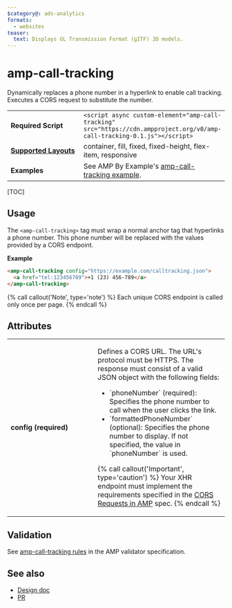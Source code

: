 ```yaml
---
$category@: ads-analytics
formats:
  - websites
teaser:
  text: Displays GL Transmission Format (gITF) 3D models.
---
```


<!---
Copyright 2017 The AMP HTML Authors. All Rights Reserved.

Licensed under the Apache License, Version 2.0 (the "License");
you may not use this file except in compliance with the License.
You may obtain a copy of the License at

      http://www.apache.org/licenses/LICENSE-2.0

Unless required by applicable law or agreed to in writing, software
distributed under the License is distributed on an "AS-IS" BASIS,
WITHOUT WARRANTIES OR CONDITIONS OF ANY KIND, either express or implied.
See the License for the specific language governing permissions and
limitations under the License.
-->

# amp-call-tracking

Dynamically replaces a phone number in a hyperlink to enable call tracking.
Executes a CORS request to substitute the number.

<table>
  <tr>
    <td width="40%"><strong>Required Script</strong></td>
    <td><code>&lt;script async custom-element="amp-call-tracking" src="https://cdn.ampproject.org/v0/amp-call-tracking-0.1.js">&lt;/script></code></td>
  </tr>
  <tr>
    <td class="col-fourty"><strong><a href="https://amp.dev/documentation/guides-and-tutorials/develop/style_and_layout/control_layout">Supported Layouts</a></strong></td>
    <td>container, fill, fixed, fixed-height, flex-item, responsive</td>
  </tr>
  <tr>
    <td><strong>Examples</strong></td>
    <td>See AMP By Example's <a href="https://amp.dev/documentation/examples/components/amp-call-tracking/">amp-call-tracking example</a>.</td>
  </tr>
</table>

[TOC]

## Usage

The `<amp-call-tracking>` tag must wrap a normal anchor tag that hyperlinks a
phone number. This phone number will be replaced with the values provided by a
CORS endpoint.

**Example**

```html
<amp-call-tracking config="https://example.com/calltracking.json">
  <a href="tel:123456789">+1 (23) 456-789</a>
</amp-call-tracking>
```

{% call callout('Note', type='note') %} Each unique CORS endpoint is called only
once per page. {% endcall %}

## Attributes

<table>
  <tr>
    <td width="40%"><strong>config (required)</strong></td>
    <td><p>Defines a CORS URL. The URL's protocol must be HTTPS. The response must consist
  of a valid JSON object with the following fields:</p>
<ul>
  <li>`phoneNumber` (required): Specifies the phone number to call when the user clicks the link.</li>
  <li>`formattedPhoneNumber` (optional): Specifies the phone number to display. If not specified, the value in `phoneNumber` is used.</li>
</ul>
<p>{% call callout('Important', type='caution') %}
  Your XHR endpoint must implement the requirements specified in the <a href="https://amp.dev/documentation/guides-and-tutorials/learn/amp-caches-and-cors/amp-cors-requests">CORS Requests in AMP</a> spec.
  {% endcall %}</p></td>
  </tr>
</table>

## Validation

See
[amp-call-tracking rules](https://github.com/ampproject/amphtml/blob/master/extensions/amp-call-tracking/validator-amp-call-tracking.protoascii)
in the AMP validator specification.

## See also

- [Design doc](https://docs.google.com/document/d/1UDMYv0f2R9CvMUSBQhxjtkSnC4984t9dJeqwm_8WiAM/edit#heading=h.zha4avn54it8)
- [PR](https://github.com/ampproject/amphtml/pull/7493)
